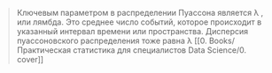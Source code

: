 >Ключевым параметром в распределении Пуассона является λ , или лямбда. Это среднее число событий, которое происходит в указанный интервал времени или пространства. Дисперсия пуассоновского распределения тоже равна λ
>[[0. Books/Практическая статистика для специалистов Data Science/0. cover]]

